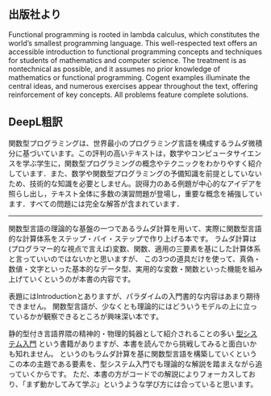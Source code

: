 ## 出版社より

Functional programming is rooted in lambda calculus, which constitutes the world’s smallest programming language. This well-respected text offers an accessible introduction to functional programming concepts and techniques for students of mathematics and computer science. The treatment is as nontechnical as possible, and it assumes no prior knowledge of mathematics or functional programming. Cogent examples illuminate the central ideas, and numerous exercises appear throughout the text, offering reinforcement of key concepts. All problems feature complete solutions.

## DeepL粗訳

関数型プログラミングは、世界最小のプログラミング言語を構成するラムダ微積分に基づいています。この評判の高いテキストは，数学やコンピュータサイエンスを学ぶ学生に，関数型プログラミングの概念やテクニックをわかりやすく紹介しています．また、数学や関数型プログラミングの予備知識を前提としていないため、技術的な知識を必要としません。説得力のある例題が中心的なアイデアを照らし出し，テキスト全体に多数の演習問題が登場し，重要な概念を補強しています．すべての問題には完全な解答が含まれています．

---

関数型言語の理論的な基盤の一つであるラムダ計算を用いて、実際に関数型言語的な計算体系をステップ・バイ・ステップで作り上げる本です。 ラムダ計算は(プログラマー的な視点で言えば)変数、関数、適用の三要素を基にした計算体系と言っていいのではないかと思いますが、 この3つの道具だけを使って、真偽・数値・文字といった基本的なデータ型、実用的な変数・関数といった機能を組み上げていくというのが本書の内容です。

表題にはIntroductionとありますが、パラダイムの入門書的な内容はあまり期待できません。 関数型言語が、少なくとも理論的にはどういうモデルの上に立っているかが観察できるところが興味深い本です。

静的型付き言語界隈の精神的・物理的鈍器として紹介されることの多い [型システム入門](https://amzn.to/36V7U6b) という書籍がありますが、本書を読んでから挑戦してみると面白いかも知れません。 というのもラムダ計算を基に関数型言語を構築していくというこの本の主題である要素を、型システム入門でも理論的な解説を踏まえながら追っていくからです。 ただ、本書の方がコードでの解説によりフォーカスしており、「まず動かしてみて学ぶ」というような学び方には合っていると思います。
